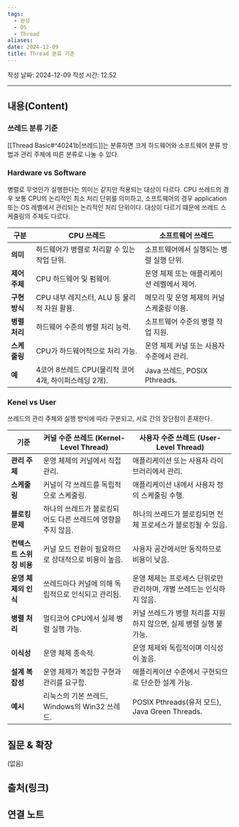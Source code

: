 ```yaml
---
tags:
  - 완성
  - OS
  - Thread
aliases: 
date: 2024-12-09
title: Thread 분류 기준
---
```

작성 날짜: 2024-12-09
작성 시간: 12:52


----
## 내용(Content)

### 쓰레드 분류 기준

[[Thread Basic#^40241b|쓰레드]]는 분류하면 크게 하드웨어와 소프트웨어 분류 방법과 관리 주체에 따른 분류로 나눌 수 있다.


### Hardware vs Software

병렬로 무엇인가 실행한다는 의미는 같지만 적용되는 대상이 다르다. CPU 쓰레드의 경우 보통 CPU의 논리적인 최소 처리 단위를 의미하고, 소프트웨어의 경우 application 또는 OS 레벨에서 관리되는 논리적인 처리 단위이다. 대상이 다르기 떄문에 쓰레드 스케줄링의 주체도 다르다.

| 구분        | CPU 쓰레드                             | 소프트웨어 쓰레드                 |
| --------- | ----------------------------------- | ------------------------- |
| **의미**    | 하드웨어가 병렬로 처리할 수 있는 작업 단위.           | 소프트웨어에서 실행되는 병렬 실행 단위.    |
| **제어 주체** | CPU 하드웨어 및 펌웨어.                     | 운영 체제 또는 애플리케이션 레벨에서 제어.  |
| **구현 방식** | CPU 내부 레지스터, ALU 등 물리적 자원 활용.       | 메모리 및 운영 체제의 커널 스케줄링 이용.  |
| **병렬 처리** | 하드웨어 수준의 병렬 처리 능력.                  | 소프트웨어 수준의 병렬 작업 지원.       |
| **스케줄링**  | CPU가 하드웨어적으로 처리 가능.                 | 운영 체제 커널 또는 사용자 수준에서 관리.  |
| **예**     | 4코어 8쓰레드 CPU(물리적 코어 4개, 하이퍼스레딩 2개). | Java 쓰레드, POSIX Pthreads. |

### Kenel vs User

쓰레드의 관리 주체와 실행 방식에 따라 구분되고, 서로 간의 장단점이 존재한다.

|**기준**|**커널 수준 쓰레드 (Kernel-Level Thread)**|**사용자 수준 쓰레드 (User-Level Thread)**|
|---|---|---|
|**관리 주체**|운영 체제의 커널에서 직접 관리.|애플리케이션 또는 사용자 라이브러리에서 관리.|
|**스케줄링**|커널이 각 쓰레드를 독립적으로 스케줄링.|애플리케이션 내에서 사용자 정의 스케줄링 수행.|
|**블로킹 문제**|하나의 쓰레드가 블로킹되어도 다른 쓰레드에 영향을 주지 않음.|하나의 쓰레드가 블로킹되면 전체 프로세스가 블로킹될 수 있음.|
|**컨텍스트 스위칭 비용**|커널 모드 전환이 필요하므로 상대적으로 비용이 높음.|사용자 공간에서만 동작하므로 비용이 낮음.|
|**운영 체제의 인식**|쓰레드마다 커널에 의해 독립적으로 인식되고 관리됨.|운영 체제는 프로세스 단위로만 관리하며, 개별 쓰레드는 인식하지 않음.|
|**병렬 처리**|멀티코어 CPU에서 실제 병렬 실행 가능.|커널 쓰레드가 병렬 처리를 지원하지 않으면, 실제 병렬 실행 불가능.|
|**이식성**|운영 체제 종속적.|운영 체제와 독립적이며 이식성이 높음.|
|**설계 복잡성**|운영 체제가 복잡한 구현과 관리를 요구함.|애플리케이션 수준에서 구현되므로 단순한 설계 가능.|
|**예시**|리눅스의 기본 쓰레드, Windows의 Win32 쓰레드.|POSIX Pthreads(유저 모드), Java Green Threads.|


## 질문 & 확장

(없음)

## 출처(링크)


## 연결 노트










